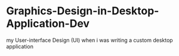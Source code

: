 # Graphics-Design-in-Desktop-Application-Dev
my User-interface Design (UI) when i was writing a custom desktop application
